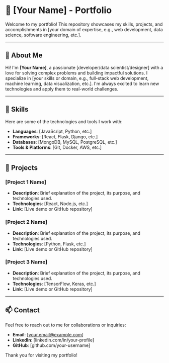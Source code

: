 # 💼 [Your Name] - Portfolio

Welcome to my portfolio! This repository showcases my skills, projects, and accomplishments in [your domain of expertise, e.g., web development, data science, software engineering, etc.].

---

## 🚀 About Me

Hi! I'm **[Your Name]**, a passionate [developer/data scientist/designer] with a love for solving complex problems and building impactful solutions. I specialize in [your skills or domain, e.g., full-stack web development, machine learning, data visualization, etc.]. I'm always excited to learn new technologies and apply them to real-world challenges.

---

## 🔧 Skills

Here are some of the technologies and tools I work with:

- **Languages**: [JavaScript, Python, etc.]
- **Frameworks**: [React, Flask, Django, etc.]
- **Databases**: [MongoDB, MySQL, PostgreSQL, etc.]
- **Tools & Platforms**: [Git, Docker, AWS, etc.]

---

## 🌟 Projects

### [Project 1 Name]
- **Description**: Brief explanation of the project, its purpose, and technologies used.
- **Technologies**: [React, Node.js, etc.]
- **Link**: [Live demo or GitHub repository]

### [Project 2 Name]
- **Description**: Brief explanation of the project, its purpose, and technologies used.
- **Technologies**: [Python, Flask, etc.]
- **Link**: [Live demo or GitHub repository]

### [Project 3 Name]
- **Description**: Brief explanation of the project, its purpose, and technologies used.
- **Technologies**: [TensorFlow, Keras, etc.]
- **Link**: [Live demo or GitHub repository]

---

## 📫 Contact

Feel free to reach out to me for collaborations or inquiries:

- **Email**: [your.email@example.com]
- **LinkedIn**: [linkedin.com/in/your-profile]
- **GitHub**: [github.com/your-username]

Thank you for visiting my portfolio!
